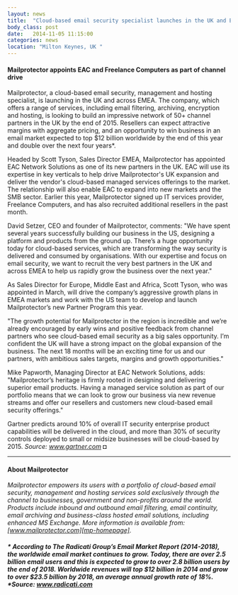 ```yaml
---
layout: news
title:  "Cloud-based email security specialist launches in the UK and EMEA with plans to recruit 50 new partners in the next 18 months"
body_class: post
date:   2014-11-05 11:15:00
categories: news
location: "Milton Keynes, UK "
---
```

               
#### Mailprotector appoints EAC and Freelance Computers as part of channel drive

Mailprotector, a cloud-based email security, management and hosting specialist, is launching in the UK and across EMEA.  The company, which offers a range of services, including email filtering, archiving, encryption and hosting, is looking to build an impressive network of 50+ channel partners in the UK by the end of 2015.  Resellers can expect attractive margins with aggregate pricing, and an opportunity to win business in an email market expected to top $12 billion worldwide by the end of this year and double over the next four years*.

Headed by Scott Tyson, Sales Director EMEA, Mailprotector has appointed EAC Network Solutions as one of its new partners in the UK.  EAC will use its expertise in key verticals to help drive Mailprotector's UK expansion and deliver the vendor's cloud-based managed services offerings to the market.  The relationship will also enable EAC to expand into new markets and the SMB sector.  Earlier this year, Mailprotector signed up IT services provider, Freelance Computers, and has also recruited additional resellers in the past month.

David Setzer, CEO and founder of Mailprotector, comments: "We have spent several years successfully building our business in the US, designing a platform and products from the ground up.  There’s a huge opportunity today for cloud-based services, which are transforming the way security is delivered and consumed by organisations.  With our expertise and focus on email security, we want to recruit the very best partners in the UK and across EMEA to help us rapidly grow the business over the next year."

As Sales Director for Europe, Middle East and Africa, Scott Tyson, who was appointed in March, will drive the company’s aggressive growth plans in EMEA markets and work with the US team to develop and launch Mailprotector’s new Partner Program this year.  

"The growth potential for Mailprotector in the region is incredible and we’re already encouraged by early wins and positive feedback from channel partners who see cloud-based email security as a big sales opportunity.  I’m confident the UK will have a strong impact on the global expansion of the business. The next 18 months will be an exciting time for us and our partners, with ambitious sales targets, margins and growth opportunities." 

Mike Papworth, Managing Director at EAC Network Solutions, adds: "Mailprotector’s heritage is firmly rooted in designing and delivering superior email products.  Having a managed service solution as part of our portfolio means that we can look to grow our business via new revenue streams and offer our resellers and customers new cloud-based email security offerings."

Gartner predicts around 10% of overall IT security enterprise product capabilities will be delivered in the cloud, and more than 30% of security controls deployed to small or midsize businesses will be cloud-based by 2015. *Source: <a href="http://www.gartner.com/newsroom/id/2828722" target="_blank">www.gartner.com</a>*  &#9688;

***

#### About Mailprotector
*Mailprotector empowers its users with a portfolio of cloud-based email security, management and hosting services sold exclusively through the channel to businesses, government and non-profits around the world. Products include inbound and outbound email filtering, email continuity, email archiving and business-class hosted email solutions, including enhanced MS Exchange.  More information is available from:  [www.mailprotector.com][mp-homepage].*

<h5><i> * According to The Radicati Group’s Email Market Report (2014-2018), the worldwide email market continues to grow. Today, there are over 2.5 billion email users and this is expected to grow to over 2.8 billion users by the end of 2018.  Worldwide revenues will top $12 billion in 2014 and grow to over $23.5 billion by 2018, an average annual growth rate of 18%. *Source: <a href="http://www.radicati.com/wp/wp-content/uploads/2014/01/Email_Market_2014-2018_Executive_Summary.pdf" target="_blank">www.radicati.com</a></i></h5>


[mp-homepage]: http://www.mailprotector.co.uk


